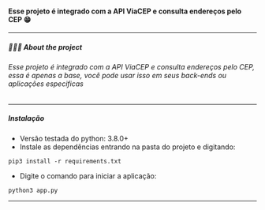 #### Esse projeto é integrado com a API ViaCEP e consulta endereços pelo CEP 😁
------------
##### 👨🏻‍💻 About the project
###### Esse projeto é integrado com a API ViaCEP e consulta endereços pelo CEP, essa é apenas a base, você pode usar isso em seus back-ends ou aplicações especificas

------------
##### Instalação

-  Versão testada do python: 3.8.0+
- Instale as dependências entrando na pasta do projeto e digitando: 
```
pip3 install -r requirements.txt
```
- Digite o comando para iniciar a aplicação:
```
python3 app.py
```
------------
